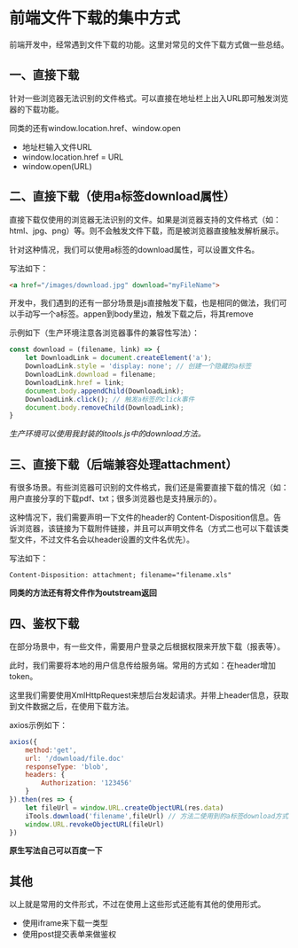 # 前端文件下载的集中方式



前端开发中，经常遇到文件下载的功能。这里对常见的文件下载方式做一些总结。



## 一、直接下载

针对一些浏览器无法识别的文件格式。可以直接在地址栏上出入URL即可触发浏览器的下载功能。

同类的还有window.location.href、window.open

* 地址栏输入文件URL
* window.location.href = URL
* window.open(URL)



## 二、直接下载（使用a标签download属性）

直接下载仅使用的浏览器无法识别的文件。如果是浏览器支持的文件格式（如：html、jpg、png）等。则不会触发文件下载，而是被浏览器直接触发解析展示。

针对这种情况，我们可以使用a标签的download属性，可以设置文件名。

写法如下：

```html
<a href="/images/download.jpg" download="myFileName">
```

开发中，我们遇到的还有一部分场景是js直接触发下载，也是相同的做法，我们可以手动写一个a标签。appen到body里边，触发下载之后，将其remove

示例如下（生产环境注意各浏览器事件的兼容性写法）：

```javascript
const download = (filename, link) => {
	let DownloadLink = document.createElement('a'); 
    DownloadLink.style = 'display: none'; // 创建一个隐藏的a标签
    DownloadLink.download = filename;
    DownloadLink.href = link;
    document.body.appendChild(DownloadLink);
    DownloadLink.click(); // 触发a标签的click事件
    document.body.removeChild(DownloadLink);
}
```

*生产环境可以使用我封装的itools.js中的download方法。*



## 三、直接下载（后端兼容处理attachment）

有很多场景。有些浏览器可识别的文件格式，我们还是需要直接下载的情况（如：用户直接分享的下载pdf、txt；很多浏览器也是支持展示的）。

这种情况下，我们需要声明一下文件的header的 Content-Disposition信息。告诉浏览器，该链接为下载附件链接，并且可以声明文件名（方式二也可以下载该类型文件，不过文件名会以header设置的文件名优先）。

写法如下：

```
Content-Disposition: attachment; filename="filename.xls" 
```



**同类的方法还有将文件作为outstream返回**



## 四、鉴权下载

在部分场景中，有一些文件，需要用户登录之后根据权限来开放下载（报表等）。

此时，我们需要将本地的用户信息传给服务端。常用的方式如：在header增加token。

这里我们需要使用XmlHttpRequest来想后台发起请求。并带上header信息，获取到文件数据之后，在使用下载方法。

axios示例如下：

```javascript
axios({
    method:'get',
    url: '/download/file.doc'
    responseType: 'blob',
    headers: {
    	Authorization: '123456'
	}
}).then(res => {
    let fileUrl = window.URL.createObjectURL(res.data)
    iTools.download('filename',fileUrl) // 方法二使用到的a标签download方式。
    window.URL.revokeObjectURL(fileUrl)
})
```



**原生写法自己可以百度一下**



## 其他

以上就是常用的文件形式，不过在使用上这些形式还能有其他的使用形式。

* 使用iframe来下载一类型
* 使用post提交表单来做鉴权